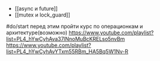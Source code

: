* [[async и future]]
* [[mutex и lock_guard]]

#do/start перед этим пройти курс по операционкам и архитектуре(возможно)
https://www.youtube.com/playlist?list=PL4_hYwCyhAva37lNnoMuBcKRELso5nvBm
https://www.youtube.com/playlist?list=PL4_hYwCyhAvYTxm55RBm_HA5Bq5W1Nv-R